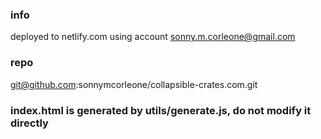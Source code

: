 ### info
deployed to netlify.com
using account sonny.m.corleone@gmail.com


### repo
git@github.com:sonnymcorleone/collapsible-crates.com.git


### index.html is generated by utils/generate.js, do not modify it directly